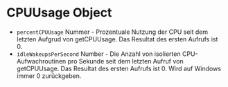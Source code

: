 # CPUUsage Object

* `percentCPUUsage` Nummer - Prozentuale Nutzung der CPU seit dem letzten Aufgrud von getCPUUsage. Das Resultat des ersten Aufrufs ist 0.
* `idleWakeupsPerSecond` Number - Die Anzahl von isolierten CPU-Aufwachroutinen pro Sekunde seit dem letzten Aufruf von getCPUUsage. Das Resultat des ersten Aufrufs ist 0. Wird auf Windows immer 0 zurückgeben.
